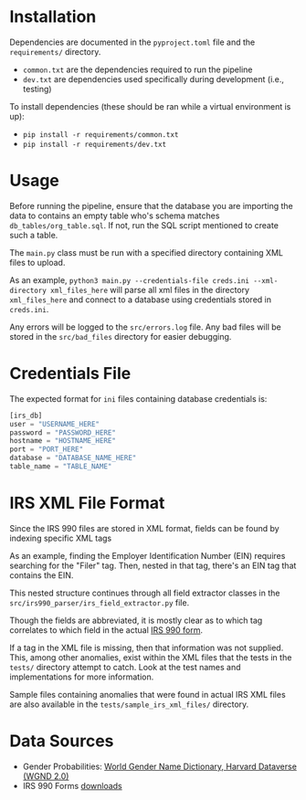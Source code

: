 
# Installation

Dependencies are documented in the `pyproject.toml` file and the `requirements/`
directory.

- `common.txt` are the dependencies required to run the pipeline
- `dev.txt` are dependencies used specifically during development (i.e., testing)

To install dependencies (these should be ran while a virtual environment is up):

- `pip install -r requirements/common.txt`
- `pip install -r requirements/dev.txt`

# Usage

Before running the pipeline, ensure that the database you are importing the data
to contains an empty table who's schema matches `db_tables/org_table.sql`. If
not, run the SQL script mentioned to create such a table.

The `main.py` class must be run with a specified directory containing XML files
to upload.

As an example, `python3 main.py --credentials-file creds.ini --xml-directory xml_files_here`
will parse all xml files in the directory `xml_files_here` and connect to a database
using credentials stored in `creds.ini`.

Any errors will be logged to the `src/errors.log` file. Any bad files will be
stored in the `src/bad_files` directory for easier debugging.

# Credentials File

The expected format for `ini` files containing database credentials is:

```python
[irs_db]
user = "USERNAME_HERE"
password = "PASSWORD_HERE"
hostname = "HOSTNAME_HERE"
port = "PORT_HERE"
database = "DATABASE_NAME_HERE"
table_name = "TABLE_NAME"
```

# IRS XML File Format

Since the IRS 990 files are stored in XML format, fields can be found by
indexing specific XML tags

As an example, finding the Employer Identification Number (EIN) requires searching
for the "Filer" tag. Then, nested in that tag, there's an EIN tag that contains
the EIN.

This nested structure continues through all field extractor classes in the
`src/irs990_parser/irs_field_extractor.py` file.

Though the fields are abbreviated, it is mostly clear as to which tag correlates
to which field in the actual [IRS 990 form](https://www.irs.gov/pub/irs-pdf/f990.pdf).

If a tag in the XML file is missing, then that information was not supplied.
This, among other anomalies, exist within the XML files that the tests in the
`tests/` directory attempt to catch. Look at the test names and implementations
for more information.

Sample files containing anomalies that were found in actual IRS XML files are
also available in the `tests/sample_irs_xml_files/` directory.

# Data Sources

- Gender Probabilities: [World Gender Name Dictionary, Harvard Dataverse (WGND 2.0)](https://dataverse.harvard.edu/dataset.xhtml?persistentId=doi:10.7910/DVN/MSEGSJ)
- IRS 990 Forms [downloads](https://www.irs.gov/charities-non-profits/form-990-series-downloads)
